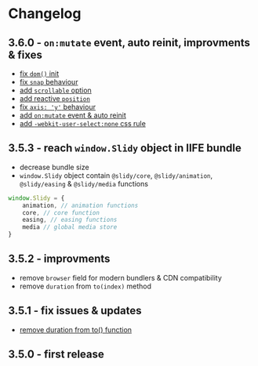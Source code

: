 # Changelog


## 3.6.0 - `on:mutate` event, auto reinit, improvments & fixes
- [fix `dom()` init](https://github.com/Valexr/Slidy/commit/f5a0d0bf9b2fe6ea4735009ad145657ea9ba818c)
- [fix `snap` behaviour](https://github.com/Valexr/Slidy/commit/110d6cda970e0c0fbffc25f948cf26f6c8d2cbc5)
- [add `scrollable` option](https://github.com/Valexr/Slidy/commit/fb6feabddfcaef98e5474ded4642770a71d46ba4)
- [add reactive `position`](https://github.com/Valexr/Slidy/commit/ede73065fdd13bffc3281a5905735b30c810784f)
- [fix `axis: 'y'` behaviour](https://github.com/Valexr/Slidy/commit/e042f8feb152c57dba024c5a11c50c6df267f9eb)
- [add `on:mutate` event & auto reinit](https://github.com/Valexr/Slidy/commit/ec03d72ca6303de89019adc7f37761605ccffd80)
- [add `-webkit-user-select:none` css rule](https://github.com/Valexr/Slidy/commit/ad84096c7ecf8cf88d1a678d7b2d94c1550817f9)


## 3.5.3 - reach `window.Slidy` object in IIFE bundle
- decrease bundle size
- `window.Slidy` object contain `@slidy/core`, `@slidy/animation`,  `@slidy/easing` & `@slidy/media` functions
```js
window.Slidy = {
    animation, // animation functions
    core, // core function
    easing, // easing functions
    media // global media store
}
```


## 3.5.2 - improvments
- remove `browser` field for modern bundlers & CDN compatibility
- remove `duration` from  `to(index)` method


## 3.5.1 - fix issues & updates
-   [remove duration from to() function](https://github.com/Valexr/Slidy/commit/f4b0226305755a6e2736ba184022924684294f3a)


## 3.5.0 - first release